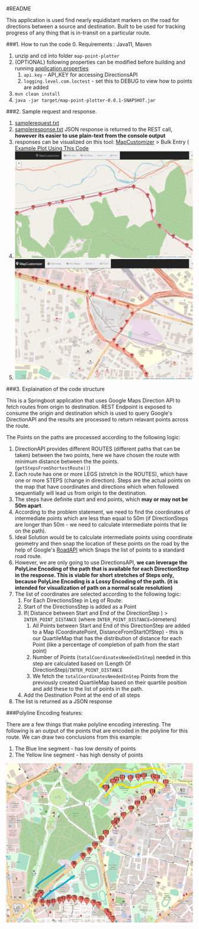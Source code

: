 #README

This application is used find nearly equidistant markers on the road for directions between a source and destination.
Built to be used for tracking progress of any thing that is in-transit on a particular route. 

###1. How to run the code
0. Requirements : Java11, Maven
1. unzip and cd into folder `map-point-plotter`
2. (OPTIONAL) following properties can be modified before building and running [application.properties](src/main/resources/application.properties) 
    1. `api.key` - API_KEY for accessing DirectionsAPI
    2. `logging.level.com.loctest` - set this to DEBUG to view how to points are added
3. `mvn clean install`
4. `java -jar target/map-point-plotter-0.0.1-SNAPSHOT.jar`

   
###2. Sample request and response.

1. [samplerequest.txt](src/main/resources/samplerequest.txt) 
2. [sampleresponse.txt](src/main/resources/sampleresponse.txt) JSON response is returned to the REST call, **however its easier to use plain-text from the console output**
3. responses can be visualized on this tool: [MapCustomizer](https://www.mapcustomizer.com/) > Bulk Entry ( [Example Plot Using This Code](https://www.mapcustomizer.com/map/linesandcurves)
3. ![alt text](src/main/resources/mountain.png)
4. ![alt text](src/main/resources/city.png)
   

###3. Explaination of the code structure 

This is a Springboot application that uses Google Maps Direction API to fetch routes from origin to destination.
REST Endpoint is exposed to consume the origin and destination which is used to query Google's DirectionAPI and the results are processed to return relavant points across the route.


The Points on the paths are processed according to the following logic:

1. DirectionAPI provides different ROUTES (different paths that can be taken) between the two points, here we have chosen the route with minimum distance between the the points. (`getStepsFromShortestRoute()`)
2. Each route has one or more LEGS (stretch in the ROUTES), which have one or more STEPS (change in direction). Steps are the actual points on the map that have coordinates and directions which when followed sequentially will lead us from origin to the destination.  
3. The steps have definite start and end points, which **may or may not be 50m apart**. 
4. According to the problem statement, we need to find the coordinates of intermediate points which are less than equal to 50m (if DirectionSteps are longer than 50m - we need to calculate intermediate points that lie on the path).
5. Ideal Solution would be to calculate intermediate points using coordinate geometry and then snap the location of these points on the road by the help of Google's [RoadAPI](https://developers.google.com/maps/documentation/roads/snap) which Snaps the list of points to a standard road route.
6. However, we are only going to use DirectionsAPI, **we can leverage the PolyLine Encoding of the path that is available for each DirectionStep in the response. This is viable for short stretches of Steps only, because PolyLine Encoding is a Lossy Encoding of the path. (it is intended for visualization of path on a normal scale resolution)**
7. The list of coordinates are selected according to the following logic:
    1. For Each DirectionsStep in Leg of Route:
    2. Start of the  DirectionsStep is added as a Point
    3. If( Distance between Start and End of the DirectionStep ) > `INTER_POINT_DISTANCE` (where `INTER_POINT_DISTANCE=50`meters)
        1. All Points between Start and End of this DirectionStep are added to a Map (CoordinatePoint, DistanceFromStartOfStep) - this is our QuartileMap that has the distribution of distance for each Point (like a percentage of completion of path from the start point) 
        2. Number of Points (`totalCoordinatesNeededInStep`) needed in this step are calculated based on (Length Of DirectionStep)/`INTER_POINT_DISTANCE` 
        3. We fetch the `totalCoordinatesNeededInStep` Points from the previously created QuartileMap based on their quartile position and add these to the list of points in the path.
    4. Add the Destination Point at the end of all steps
8. The list is returned as a JSON response 

###Polyline Encoding features:

There are a few things that make polyline encoding interesting. 
The following is an output of the points that are encoded in the polyline for this route. We can draw two conclusions from this example:
1. The Blue line segment - has low density of points
2. The Yellow line segment - has high density of points

![alt text](src/main/resources/polyline-points-density.png)

   
